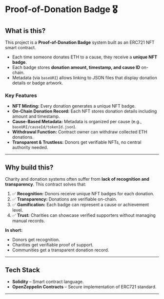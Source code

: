 # Proof-of-Donation Badge 🎖️

## What is this?

This project is a **Proof-of-Donation Badge** system built as an ERC721 NFT smart contract.

- Each time someone donates ETH to a cause, they receive a **unique NFT badge**. 
- Each badge stores **donation amount, timestamp, and cause ID** on-chain.    
- Metadata (via `baseURI`) allows linking to JSON files that display donation details or badge artwork.
 
### Key Features
 
- **NFT Minting:** Every donation generates a unique NFT badge.
- **On-Chain Donation Record:** Each NFT stores donation details including amount and timestamp.
- **Cause-Based Metadata:** Metadata is organized per cause (e.g., `baseURI/causeId/tokenId.json`).
- **Withdrawal Function:** Contract owner can withdraw collected ETH donations.
- **Transparent & Trustless:** Donors get verifiable NFTs, no central authority needed.

---

## Why build this?

Charity and donation systems often suffer from **lack of recognition and transparency**. This contract solves that:

1. ✅ **Recognition:** Donors receive unique NFT badges for each donation.
2. ✅ **Transparency:** Donations are verifiable on-chain.
3. ✅ **Gamification:** Each badge can represent a cause or achievement level.
4. ✅ **Trust:** Charities can showcase verified supporters without managing manual records.

**In short:**

- Donors get recognition.
- Charities get verifiable proof of support.
- Communities get a transparent donation record.

---

## Tech Stack

- **Solidity** – Smart contract language.
- **OpenZeppelin Contracts** – Secure implementation of ERC721 standard.

---
